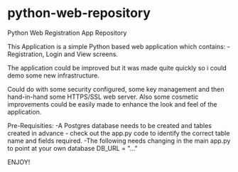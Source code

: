 # python-web-repository
Python Web Registration App Repository

This Application is a simple Python based web application which contains:
  -Registration, Login and View screens.
  
The application could be improved but it was made quite quickly so i could demo some new infrastructure.

Could do with some security configured, some key management and then hand-in-hand some HTTPS/SSL web server.
Also some cosmetic improvements could be easily made to enhance the look and feel of the application.

Pre-Requisities:
-A Postgres database needs to be created and tables created in advance - check out the app.py code 
 to identify the correct table name and fields required.
-The following needs changing in the main app.py to point at your own database
    DB_URL = "..."

ENJOY! 
